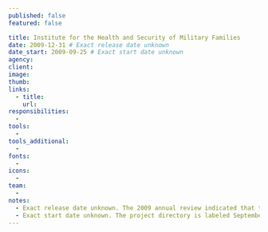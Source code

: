 ```yaml
---
published: false
featured: false

title: Institute for the Health and Security of Military Families
date: 2009-12-31 # Exact release date unknown
date_start: 2009-09-25 # Exact start date unknown
agency:
client:
image:
thumb:
links:
  - title:
    url:
responsibilities:
  -
tools:
  -
tools_additional:
  -
fonts:
  -
icons:
  -
team:
  -
notes:
  - Exact release date unknown. The 2009 annual review indicated that the site was finished.
  - Exact start date unknown. The project directory is labeled September 2009, and it contains files as old as September 25. The first design file is from October 28.
---
```

